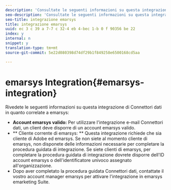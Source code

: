 ```yaml
---
description: 'Consultate le seguenti informazioni su questa integrazione di Connettori dati in quanto correlate a emarsys '
seo-description: 'Consultate le seguenti informazioni su questa integrazione di Connettori dati in quanto correlate a emarsys '
seo-title: integrazione emarsys
title: integrazione emarsys
uuid: ec 3 c 39 a 7-7 c 32-4 eb 4-bec 1-b 0 f 90356 be 22
index: y
internal: n
snippet: y
translation-type: tm+mt
source-git-commit: 5e22d080398d74df29b1f849258e6500168cd5aa

---
```



# emarsys Integration{#emarsys-integration}

Rivedete le seguenti informazioni su questa integrazione di Connettori dati in quanto correlate a emarsys:

* **Account emarsys valido:** Per utilizzare l'integrazione e-mail Connettori dati, un client deve disporre di un account emarsys valido.
* ** Cliente corrente di emarsys: ** Questa integrazione richiede che sia cliente di Adobe ed emarsys. Se non siete al momento cliente di emarsys, non disponete delle informazioni necessarie per completare la procedura guidata di integrazione. Se siete clienti di emarsys, per completare la procedura guidata di integrazione dovrete disporre dell'ID account emarsys o dell'identificatore univoco assegnato all'organizzazione.
* Dopo aver completato la procedura guidata Connettori dati, contattate il vostro account manager emarsys per attivare l'integrazione in emarsys emarketing Suite.

